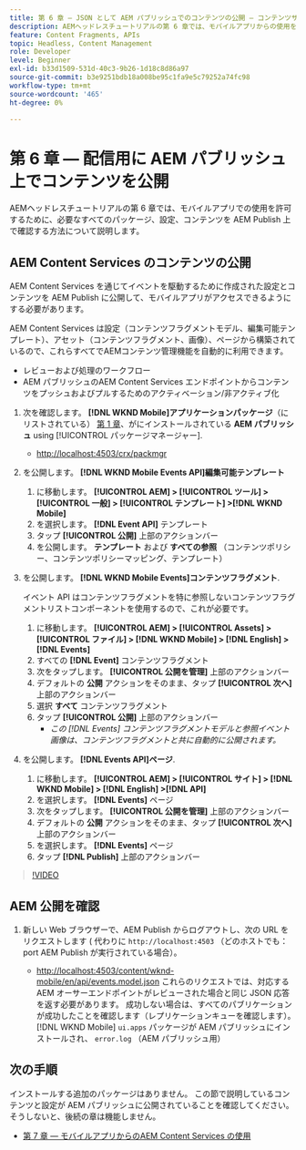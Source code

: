 ```yaml
---
title: 第 6 章 — JSON として AEM パブリッシュでのコンテンツの公開 — コンテンツサービス
description: AEMヘッドレスチュートリアルの第 6 章では、モバイルアプリからの使用を許可するために、必要なすべてのパッケージ、設定、コンテンツを AEM Publish 上で確認する方法について説明します。
feature: Content Fragments, APIs
topic: Headless, Content Management
role: Developer
level: Beginner
exl-id: b33d1509-531d-40c3-9b26-1d18c8d86a97
source-git-commit: b3e9251bdb18a008be95c1fa9e5c79252a74fc98
workflow-type: tm+mt
source-wordcount: '465'
ht-degree: 0%

---
```


# 第 6 章 — 配信用に AEM パブリッシュ上でコンテンツを公開

AEMヘッドレスチュートリアルの第 6 章では、モバイルアプリでの使用を許可するために、必要なすべてのパッケージ、設定、コンテンツを AEM Publish 上で確認する方法について説明します。

## AEM Content Services のコンテンツの公開

AEM Content Services を通じてイベントを駆動するために作成された設定とコンテンツを AEM Publish に公開して、モバイルアプリがアクセスできるようにする必要があります。

AEM Content Services は設定（コンテンツフラグメントモデル、編集可能テンプレート）、アセット（コンテンツフラグメント、画像）、ページから構築されているので、これらすべてでAEMコンテンツ管理機能を自動的に利用できます。

* レビューおよび処理のワークフロー
* AEM パブリッシュのAEM Content Services エンドポイントからコンテンツをプッシュおよびプルするためのアクティベーション/非アクティブ化

1. 次を確認します。 **[!DNL WKND Mobile]アプリケーションパッケージ**（にリストされている） [第 1 章](./chapter-1.md#wknd-mobile-application-packages)、がにインストールされている **AEM パブリッシュ** using [!UICONTROL パッケージマネージャー].
   * [http://localhost:4503/crx/packmgr](http://localhost:4503/crx/packmgr)

1. を公開します。 **[!DNL WKND Mobile Events API]編集可能テンプレート**
   1. に移動します。 **[!UICONTROL AEM] > [!UICONTROL ツール] > [!UICONTROL 一般] > [!UICONTROL テンプレート] >[!DNL WKND Mobile]**
   1. を選択します。 **[!DNL Event API]** テンプレート
   1. タップ **[!UICONTROL 公開]** 上部のアクションバー
   1. を公開します。 **テンプレート** および **すべての参照** （コンテンツポリシー、コンテンツポリシーマッピング、テンプレート）

1. を公開します。 **[!DNL WKND Mobile Events]コンテンツフラグメント**.

   イベント API はコンテンツフラグメントを特に参照しないコンテンツフラグメントリストコンポーネントを使用するので、これが必要です。

   1. に移動します。 **[!UICONTROL AEM] > [!UICONTROL Assets] > [!UICONTROL ファイル] > [!DNL WKND Mobile] > [!DNL English] >[!DNL Events]**
   1. すべての **[!DNL Event]** コンテンツフラグメント
   1. 次をタップします。 **[!UICONTROL 公開を管理]** 上部のアクションバー
   1. デフォルトの **公開** アクションをそのまま、タップ **[!UICONTROL 次へ]** 上部のアクションバー
   1. 選択 **すべて** コンテンツフラグメント
   1. タップ **[!UICONTROL 公開]** 上部のアクションバー
      * *この [!DNL Events] コンテンツフラグメントモデルと参照イベント画像は、コンテンツフラグメントと共に自動的に公開されます。*

1. を公開します。 **[!DNL Events API]ページ**.
   1. に移動します。 **[!UICONTROL AEM] > [!UICONTROL サイト] > [!DNL WKND Mobile] > [!DNL English] >[!DNL API]**
   1. を選択します。 **[!DNL Events]** ページ
   1. 次をタップします。 **[!UICONTROL 公開を管理]** 上部のアクションバー
   1. デフォルトの **公開** アクションをそのまま、タップ **[!UICONTROL 次へ]** 上部のアクションバー
   1. を選択します。 **[!DNL Events]** ページ
   1. タップ **[!DNL Publish]** 上部のアクションバー

>[!VIDEO](https://video.tv.adobe.com/v/28343?quality=12&learn=on)

## AEM 公開を確認

1. 新しい Web ブラウザーで、AEM Publish からログアウトし、次の URL をリクエストします ( 代わりに `http://localhost:4503` （どのホストでも：port AEM Publish が実行されている場合）。

   * [http://localhost:4503/content/wknd-mobile/en/api/events.model.json](http://localhost:4503/content/wknd-mobile/en/api/events.model.tidy.json)
   これらのリクエストでは、対応する AEM オーサーエンドポイントがレビューされた場合と同じ JSON 応答を返す必要があります。 成功しない場合は、すべてのパブリケーションが成功したことを確認します（レプリケーションキューを確認します）。 [!DNL WKND Mobile] `ui.apps` パッケージが AEM パブリッシュにインストールされ、 `error.log` （AEM パブリッシュ用）

## 次の手順

インストールする追加のパッケージはありません。 この節で説明しているコンテンツと設定が AEM パブリッシュに公開されていることを確認してください。そうしないと、後続の章は機能しません。

* [第 7 章 — モバイルアプリからのAEM Content Services の使用](./chapter-7.md)

